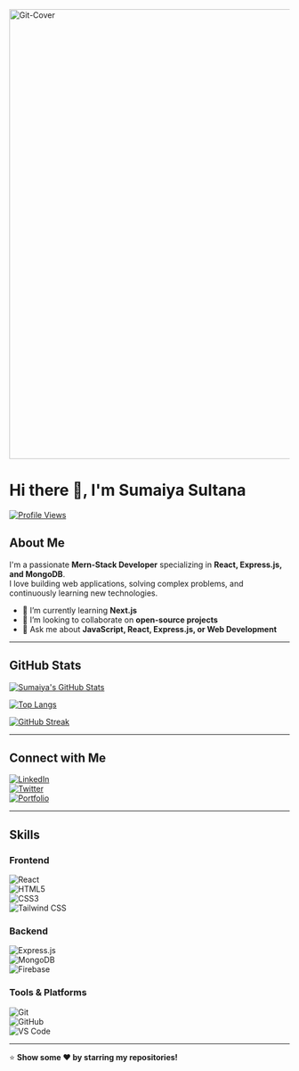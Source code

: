 <img width="1024" height="807" alt="Git-Cover" src="https://github.com/user-attachments/assets/9b4ad09d-c4d7-498b-82df-66334b48c00f" />


# Hi there 👋, I'm Sumaiya Sultana

[![Profile Views](https://komarev.com/ghpvc/?username=your-username&style=flat-square)](https://github.com/your-username)

## About Me
I'm a passionate **Mern-Stack Developer** specializing in **React, Express.js, and MongoDB**.  
I love building web applications, solving complex problems, and continuously learning new technologies.  

- 🌱 I’m currently learning **Next.js**
- 👯 I’m looking to collaborate on **open-source projects**
- 💬 Ask me about **JavaScript, React, Express.js, or Web Development** 

---

## GitHub Stats
[![Sumaiya's GitHub Stats](https://github-readme-stats.vercel.app/api?username=your-username&show_icons=true&theme=radical)](https://github.com/your-username)  

[![Top Langs](https://github-readme-stats.vercel.app/api/top-langs/?username=your-username&layout=compact&theme=radical)](https://github.com/your-username)  

[![GitHub Streak](https://github-readme-streak-stats.herokuapp.com/?user=your-username&theme=radical)](https://github.com/your-username)  

---
## Connect with Me
[![LinkedIn](https://img.shields.io/badge/-LinkedIn-blue?style=flat-square&logo=linkedin&logoColor=white)](https://linkedin.com/in/your-linkedin)  
[![Twitter](https://img.shields.io/badge/-Twitter-1DA1F2?style=flat-square&logo=twitter&logoColor=white)](https://twitter.com/your-twitter)  
[![Portfolio](https://img.shields.io/badge/Portfolio-FF5733?style=flat-square&logo=readme&logoColor=white)](https://your-portfolio.com)  

---

## Skills

### Frontend
![React](https://img.shields.io/badge/-React-61DAFB?style=flat-square&logo=react&logoColor=white)  
![HTML5](https://img.shields.io/badge/-HTML5-E34F26?style=flat-square&logo=html5&logoColor=white)  
![CSS3](https://img.shields.io/badge/-CSS3-1572B6?style=flat-square&logo=css3&logoColor=white)  
![Tailwind CSS](https://img.shields.io/badge/-Tailwind%20CSS-06B6D4?style=flat-square&logo=tailwind-css&logoColor=white)  

### Backend 
![Express.js](https://img.shields.io/badge/-Express.js-000000?style=flat-square&logo=express&logoColor=white)  
![MongoDB](https://img.shields.io/badge/-MongoDB-47A248?style=flat-square&logo=mongodb&logoColor=white)  
![Firebase](https://img.shields.io/badge/-Firebase-FFCA28?style=flat-square&logo=firebase&logoColor=black)  

### Tools & Platforms
![Git](https://img.shields.io/badge/-Git-F05032?style=flat-square&logo=git&logoColor=white)  
![GitHub](https://img.shields.io/badge/-GitHub-181717?style=flat-square&logo=github&logoColor=white)  
![VS Code](https://img.shields.io/badge/-VS%20Code-007ACC?style=flat-square&logo=visual-studio-code&logoColor=white)  

---

⭐️ **Show some ❤️ by starring my repositories!**  

